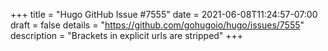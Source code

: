 +++
title = "Hugo GitHub Issue #7555"
date = 2021-06-08T11:24:57-07:00
draft = false
details = "https://github.com/gohugoio/hugo/issues/7555"
description = "Brackets in explicit urls are stripped"
+++
